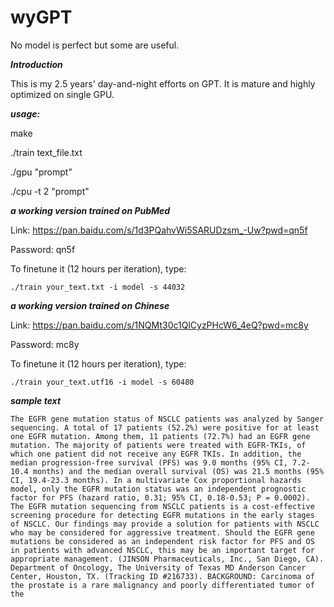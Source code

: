 # wyGPT
No model is perfect but some are useful.

***Introduction***

This is my 2.5 years' day-and-night efforts on GPT. It is mature and highly optimized on single GPU.

***usage:***

make

./train text_file.txt

./gpu "prompt"

./cpu -t 2 "prompt"

***a working version trained on PubMed***

Link: https://pan.baidu.com/s/1d3PQahvWi5SARUDzsm_-Uw?pwd=qn5f 

Password: qn5f 

To finetune it (12 hours per iteration), type:

```./train your_text.txt -i model -s 44032```

***a working version trained on Chinese***

Link: https://pan.baidu.com/s/1NQMt30c1QlCyzPHcW6_4eQ?pwd=mc8y 

Password: mc8y 

To finetune it (12 hours per iteration), type:

```./train your_text.utf16 -i model -s 60480```

***sample text***

```The EGFR gene mutation status of NSCLC patients was analyzed by Sanger sequencing. A total of 17 patients (52.2%) were positive for at least one EGFR mutation. Among them, 11 patients (72.7%) had an EGFR gene mutation. The majority of patients were treated with EGFR-TKIs, of which one patient did not receive any EGFR TKIs. In addition, the median progression-free survival (PFS) was 9.0 months (95% CI, 7.2-10.4 months) and the median overall survival (OS) was 21.5 months (95% CI, 19.4-23.3 months). In a multivariate Cox proportional hazards model, only the EGFR mutation status was an independent prognostic factor for PFS (hazard ratio, 0.31; 95% CI, 0.18-0.53; P = 0.0002). The EGFR mutation sequencing from NSCLC patients is a cost-effective screening procedure for detecting EGFR mutations in the early stages of NSCLC. Our findings may provide a solution for patients with NSCLC who may be considered for aggressive treatment. Should the EGFR gene mutations be considered as an independent risk factor for PFS and OS in patients with advanced NSCLC, this may be an important target for appropriate management. (JINSON Pharmaceuticals, Inc., San Diego, CA). Department of Oncology, The University of Texas MD Anderson Cancer Center, Houston, TX. (Tracking ID #216733). BACKGROUND: Carcinoma of the prostate is a rare malignancy and poorly differentiated tumor of the ```
